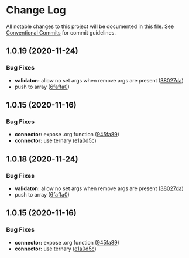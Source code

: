 # Change Log

All notable changes to this project will be documented in this file.
See [Conventional Commits](https://conventionalcommits.org) for commit guidelines.

## 1.0.19 (2020-11-24)


### Bug Fixes

* **validaton:** allow no set args when remove args are present ([38027da](https://github.com/Stockopedia/octommit/connector/commit/38027daaa3e3d9e13390b6c9e6f16fb76e5c9754))
* push to array ([6faffa0](https://github.com/Stockopedia/octommit/connector/commit/6faffa08a02524b14f6558a236d35009fb4ff0ae))



## 1.0.15 (2020-11-16)


### Bug Fixes

* **connector:** expose .org function ([945fa89](https://github.com/Stockopedia/octommit/connector/commit/945fa89bcf720defd831e66973100c5d4a5cb664))
* **connector:** use ternary ([e1a0d5c](https://github.com/Stockopedia/octommit/connector/commit/e1a0d5c3e810188bf2b4c87c4731183a27c36e85))





## 1.0.18 (2020-11-24)


### Bug Fixes

* **validaton:** allow no set args when remove args are present ([38027da](https://github.com/Stockopedia/octommit/connector/commit/38027daaa3e3d9e13390b6c9e6f16fb76e5c9754))
* push to array ([6faffa0](https://github.com/Stockopedia/octommit/connector/commit/6faffa08a02524b14f6558a236d35009fb4ff0ae))



## 1.0.15 (2020-11-16)


### Bug Fixes

* **connector:** expose .org function ([945fa89](https://github.com/Stockopedia/octommit/connector/commit/945fa89bcf720defd831e66973100c5d4a5cb664))
* **connector:** use ternary ([e1a0d5c](https://github.com/Stockopedia/octommit/connector/commit/e1a0d5c3e810188bf2b4c87c4731183a27c36e85))
